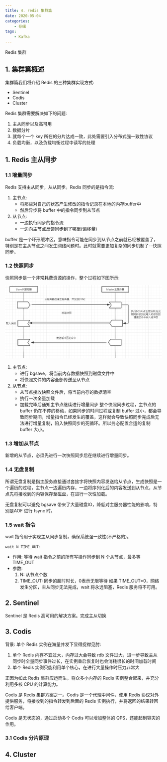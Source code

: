 ```yaml
---
title: 4. redis 集群篇
date: 2020-05-04
categories:
    - 存储
tags:
    - Kafka
---
```


Redis 集群

<!-- more -->

## 1. 集群篇概述
集群篇我们将介绍 Redis 的三种集群实现方式:
- Sentinel
- Codis
- Cluster


Redis 集群需要解决如下的问题:
1. 主从同步以及高可用
2. 数据分片
3. 就每个一个 key 所在的分片达成一致，此处需要引入分布式强一致性协议
4. 负载均衡，以及负载均衡过程中读写的处理

## 1. Redis 主从同步
### 1.1 增量同步
Redis 支持主从同步，从从同步。Redis 同步的是指令流:
1. 主节点:
    - 将那些对自己的状态产生修改的指令记录在本地的内存buffer中
    - 然后异步将 buffer 中的指令同步到从节点
2. 从节点:
    - 一边执行同步的指令流
    - 一边向主节点反馈同步到了哪里(偏移量)

buffer 是一个环形缓冲区，意味指令可能在同步到从节点之前就已经被覆盖了，特别是在主从节点之间发生网络问题时。此时就需要更加复杂的同步机制了--快照同步。

### 1.2 快照同步
快照同步是一个非常耗费资源的操作，整个过程如下图所示:

![全量复制时序图](/images/redis/Redis全量复制时序图.jpg)


1. 主节点:
    - 进行 bgsave，将当前内存数据快照到磁盘文件中
    - 将快照文件的内容全部传送至从节点
2. 从节点:
    - 从节点接收快照文件后，将当前内存的数据清空
    - 执行一次全量加载
    - 加载完毕后通知主节点继续进行增量同步
整个快照同步过程，主节点的 buffer 仍在不停的移动，如果同步的时间过程或复制 buffer 过小，都会导致同步期间，增量指令已经发生的覆盖，这样就会导致快照同步完成后无法进行增量复制，陷入快照同步的死循环。所以务必配置合适的复制 buffer 大小。


### 1.3 增加从节点
新增的从节点，必须先进行一次快照同步后在继续进行增量同步。

### 1.4 无盘复制
所谓无盘复制是指主服务直接通过套接字将快照内容发送给从节点，生成快照是一个遍历的过程，主节点一边遍历内存，一边将序列化后的内容发送到从节点，从节点先将接收到的内容保存至磁盘，在进行一次性加载。

无盘复制可以避免 bgsave 带来了大量磁盘IO，降低对主服务器性能的影响，特别是AOF 进行 fsync 时。

### 1.5 wait 指令
wait 指令用于实现主从同步复制，确保系统强一致性(不严格的)。

`wait N TIME_OUT`:
- 作用: 等待 wait 指令之前的所有写操作同步到 N 个从节点，最多等 TIME_OUT 
- 参数: 
    1. N: 从节点个数
    2. TIME_OUT: 同步的超时时长，0表示无限等待
如果 TIME_OUT=0，网络发生分区，主从同步无法完成，wait 将永远阻塞，Redis 服务将不可用。


## 2. Sentinel
Sentinel 是 Redis 高可用的解决方案。完成主从切换

## 3. Codis
背景: 单个 Redis 实例在海量并发下显得捉襟见肘:
1. 单个 Redis 内存不宜过大，内存过大会导致 rdb 文件过大，进一步导致主从同步时全量同步事件过长，在实例重启恢复时也会消耗很长的时间加载时间
2. 单个 Redis 实例只能利用单个核心，在进行大量操作时压力非常大

正因为如此 Redis 集群应运而生，将众多小内存的 Redis 实例整合起来，并充分利用多核 CPU 的计算能力。

Codis 是 Redis 集群方案之一。Codis 是一个代理中间件，使用 Redis 协议对外提供服务，将接收到的指令转发到后面的 Redis 实例执行，并将返回的结果转回给客户端。

Codis 是无状态的，通过启动多个 Codis 可以增加整体的 QPS，还能起到容灾的作用。

### 3.1 Codis 分片原理

## 4. Cluster
